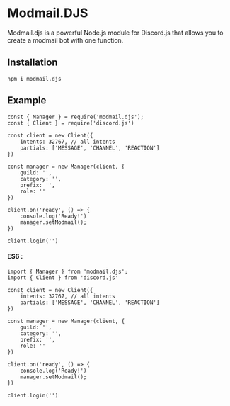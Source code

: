 # Modmail.DJS

Modmail.djs is a powerful Node.js module for Discord.js that allows you to create a modmail bot with one function.

## Installation
```console
npm i modmail.djs
```
## Example
```JS
const { Manager } = require('modmail.djs');
const { Client } = require('discord.js')

const client = new Client({
    intents: 32767, // all intents
    partials: ['MESSAGE', 'CHANNEL', 'REACTION']
})

const manager = new Manager(client, {
    guild: '',
    category: '',
    prefix: '',
    role: ''
})

client.on('ready', () => {
    console.log('Ready!')
    manager.setModmail();
})

client.login('')
```

#### ES6 :
```JS
import { Manager } from 'modmail.djs';
import { Client } from 'discord.js'

const client = new Client({
    intents: 32767, // all intents
    partials: ['MESSAGE', 'CHANNEL', 'REACTION']
})

const manager = new Manager(client, {
    guild: '',
    category: '',
    prefix: '',
    role: ''
})

client.on('ready', () => {
    console.log('Ready!')
    manager.setModmail();
})

client.login('')
```